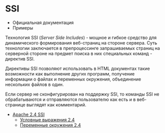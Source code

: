 # SSI

- Официальная документация
- Примеры

Технология SSI (_Server Side Includes_) - мощное и гибкое средство для динамического формирования веб-страниц на стороне сервера. Суть технологии заключается в препроцессинге запрашиваемых страниц на серверной стороне на предмет поиска в них специальных команд - директив SSI.

Директивы SSI позволяют использовать в HTML документах такие возможности как выполнение других программ, получение информации о файлах и переменных окружения, объединение нескольких файлов в один.

Если сервер не сконфигурирован на поддержку SSI, то команды SSI не обрабатываются и отправляются пользователю как есть и в веб-странице выглядят как комментарий.


  * [Apache 2.4 SSI](http://httpd.apache.org/docs/2.4/howto/ssi.html)
    * [Условные выражения 2.4](http://httpd.apache.org/docs/2.4/expr.html)
    * [Переменные окружения 2.4](http://httpd.apache.org/docs/2.4/env.html)

